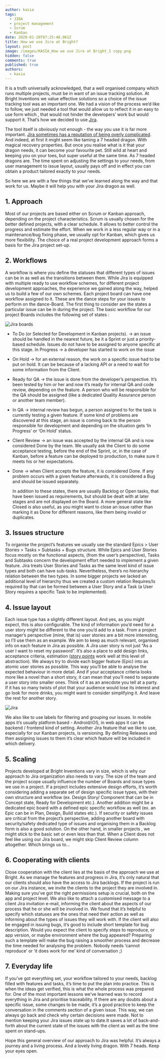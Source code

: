```yaml
---
author: kasia
tags:
  - JIRA
  - project management
  - Scrum
  - Kanban
date: 2020-01-20T07:25:48.061Z
title: How we use Jira at Bright?
layout: post
image: /images/KASIA_How we use Jira at Bright_1 copy.png
hidden: false
comments: true
published: true
authors:
  - kasia
---
```

It is a truth universally acknowledged, that a well organised company which runs multiple projects, must be in want of an issue tracking solution. At Bright Inventions we value effective solutions so a choice of the issue tracking tool was an important one. We had a vision of the process we’d like to follow, we just needed a tool that would allow us to reflect it in an easy to use form which , that would not hinder the developers’ work but would support it. That’s how we decided to use [Jira](https://www.atlassian.com/software/jira). 

The tool itself is obviously not enough - the way you use it is far more important. [Jira sometimes has a reputation of being overly complicated](https://deviniti.com/atlassian/why-people-say-they-hate-using-jira). And indeed, at first it might seem like taming a 7 headed dragon. With magical recovery properties. But once you realise what is it that your dragon needs, it can become your favourite pet. Still wild at heart and keeping you on your toes, but super useful at the same time. As 7 headed dragons are. The time spent on adjusting the settings to your needs, from user management to issue layout, usually pays off and in effect you can obtain a product tailored exactly to your needs. 

So here we are with a few things that we’ve learned along the way and that work for us. Maybe it will help you with your Jira dragon as well.

## 1. Approach

Most of our projects are based either on Scrum or Kanban approach, depending on the project characteristics. Scrum is usually chosen for the better defined projects, with a clear schedule. It allows to better control the progress and estimate the effort. When we work in a less regular way or in a maintenance/bug fixing phase, we usually opt for Kanban, which gives us more flexibility.  The choice of a real project development approach forms a basis for the Jira project set-up. 

## 2. Workflows

A workflow is where you define the statuses that different types of issues can be in as well as the transitions between them. While Jira is equipped with multiple ready to use workflow schemes, for different project development approaches, the experience we gained along the way, helped us to build a few of our own schemes. Each project board can have one workflow assigned to it. These are the dance steps for your issues to perform on the dance-Board.  The first thing to consider are the states a particular issue can be in during the project. The basic workflow for our project Boards includes the following set of states :

![Jira boards](/images/jira_boards_1.png)

* To Do (or Selected for Development in Kanban projects). -> an issue should be handled in the nearest future, be it a Sprint or just a priority-based schedule. Issues do not have to be assigned to anyone specific at this stage. In Progress -> a developer has started to work on the issue
* On Hold -> for an external reason, the work on a specific issue had to be put on hold. It can be because of a lacking API or a need to wait for some information from the Client. 
* Ready for QA -> the issue is done from the developer’s perspective. It’s been tested by him or her and now it’s ready for internal QA and code review, depending on the feature. A person who will be responsible for the QA should be assigned (like a dedicated Quality Assurance person or another team member). 
* In QA -> internal review has begun, a person assigned to for the task is currently testing a given feature. If some kind of problems are discovered at this stage, an issue is coming back to the person responsible for development and depending on the situation gets ‘In Progress’ or ‘On Hold’ status.
* Client Review -> an issue was accepted by the internal QA and is now considered Done by the team. We usually ask the Client to do some acceptance testing, before the end of the Sprint, or, in the case of Kanban, before a feature can be deployed to production, to make sure it meets his or her expectations.
* Done -> when Client accepts the feature, it is considered Done. If any problem occurs with a given feature afterwards, it is considered a Bug and should be issued separately. 

  In addition to these states, there are usually Backlog or Open tasks, that have been issued as requirements, but should be dealt with at later stages and are not displayed on the Board. A more general state like Closed is also useful, as you might want to close an issue rather than marking it as Done for different reasons, like them being invalid or duplicates.

## 3. Issues structure

To organise the project’s features we usually use the standard Epics > User Stories > Tasks > Subtasks + Bugs structure. While Epics and User Stories focus mostly on the functional aspects, (from the user’s perspective), Tasks and Subtasks concern the development effort needed to implement a given feature.  Jira treats User Stories and Tasks as the same level kind of issue types and both can have sub-tasks. Nevertheless, there’s no hierarchy relation between the two types. In some bigger projects we lacked an additional level of hierarchy thus we created a custom relation Requires/Is required by that can be formed between a User Story and a Task (a User Story requires a specific Task to be implemented).

## 4. Issue layout

Each issue type has a slightly different layout. And yes, as you might expect, this is also configurable. The kind of information you’d need for a user story might be different to the one you’d add to a task. From a project manager’s perspective (mine, that is) user stories are a bit more interesting, so I’ll use them as an example. We aim to keep as much relevant, organised info on each feature in Jira as possible. A Jira user story is not just “As a user I want to reset my password”. It’s also a place to add design links, acceptance criteria, estimation ([story points](https://www.mountaingoatsoftware.com/blog/what-are-story-points) work well at this level of abstraction).  We always try to divide each bigger feature (Epic) into as atomic user stories as possible. This way you’ll be able to analyse the expected behaviour in more detail. And if your acceptance criteria looks more like a novel than a short story, it can mean that you’ll need to separate a user story into smaller ones. Think of it as an anecdote you tell at a party. If it has so many twists of plot that your audience would lose its interest and go look for more drinks, you might want to consider simplifying it. And leave the rest for another story.  

![Jira](/images/jira_boards_2.png)

We also like to use labels for filtering and grouping our issues. In mobile apps it’s usually platform based - Android/iOS, in web apps it can be backend / frontend kind of setting.  Another Jira feature that we like to use, especially for our Kanban projects, is versioning. By defining Releases and then assigning issues to them it’s clear which feature will be included in which delivery.

## 5. Scaling

Projects developed at Bright Inventions vary in size, which is why our approach to Jira organization also needs to vary. The size of the team and the project scope usually influence the number of Boards and issue types we use in a project. If a project includes extensive design efforts, it’s worth considering adding a separate set of design specific issue types, with their own structure and workflow (ex. Design Story/ Component that can be in Concept state, Ready for Development etc.). Another addition might be a dedicated epic board with a defined epic specific workflow as well (ex. an Epic can be in Plan, Design, Build states etc.). If security or safety issues are critical from the project’s perspective, adding another board with security/safety dedicated type of issues and organising them in a Backlog form is also a good solution. On the other hand, in smaller projects , we might stick to the basic set or even less than that. When a Client does not feel like using our Jira board, we might skip Client Review column altogether. Which brings us to...  

## 6. Cooperating with clients

Close cooperation with the client lies at the basis of the approach we use at Bright. As we manage the features and progress in Jira, it’s only natural that our clients should also have the access to Jira backlogs. If the project is run on our Jira instance, we invite the clients to the project they are involved in. Making sure you’ve got the right permissions setup is crucial, both on the app and project level. We also like to attach a customised message to a client Jira invitation e-mail, informing the client about the aspects of our process that he or she will be involved in. We found that it’s helpful to specify which statuses are the ones that need their action as well as informing about the types of issues they will work with. If the client will also be engaged in issuing bugs, it’s good to include short template for bug description. Would you expect the client to specify steps to reproduce, or app version, or maybe environment where the bug appeared? Preparing such a template will make the bug raising a smoother process and decrease the time needed for analysing the problem. Nobody needs ‘cannot reproduce’ or ‘it does work for me’ kind of conversation ;) 

## 7. Everyday life

If you’ve got everything set, your workflow tailored to your needs, backlog filled with features and tasks, it’s time to put the plan into practice. This is when the ideas get verified, this is what the whole process was prepared for. One of the most important lessons we’ve learned was to record everything in Jira and prioritise traceability. If there are any doubts about a specific issue, some changes to be made, it’s a good practice to keep the conversation in the comments section of a given issue. This way, we can always go back and check why certain decisions were made. Not to mention keeping your Jira issues state up to date.It saves a lot of back-and-forth about the current state of the issues with the client as well as the time spent on stand-ups.

Hope this general overview of our approach to Jira was helpful. It’s always a journey and a living process. And a lovely living dragon. With 7 heads. Keep your eyes open.
